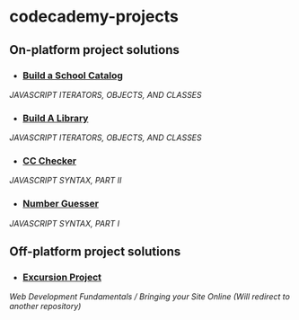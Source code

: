 # codecademy-projects
## On-platform project solutions

- ### [Build a School Catalog](https://github.com/zeenyo/codecademy-projects/blob/main/school-catalog.js)
_JAVASCRIPT ITERATORS, OBJECTS, AND CLASSES_

- ### [Build A Library](https://github.com/zeenyo/codecademy-projects/blob/main/build-a-library.js)
 _JAVASCRIPT ITERATORS, OBJECTS, AND CLASSES_

- ### [CC Checker](https://github.com/zeenyo/codecademy-projects/blob/main/ccChecker.js)
_JAVASCRIPT SYNTAX, PART II_

- ### [Number Guesser](https://github.com/zeenyo/codecademy-projects/blob/main/number-guesser.js)
_JAVASCRIPT SYNTAX, PART I_

## Off-platform project solutions
- ### [Excursion Project](https://github.com/zeenyo/excursion)
_Web Development Fundamentals / Bringing your Site Online_
_(Will redirect to another repository)_
